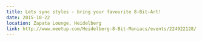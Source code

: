 ```yaml
---
title: Lets sync styles - bring your favourite 8-Bit-Art!
date: 2015-10-22
location: Zapata Lounge, Heidelberg
link: http://www.meetup.com/Heidelberg-8-Bit-Maniacs/events/224922128/
---
```

